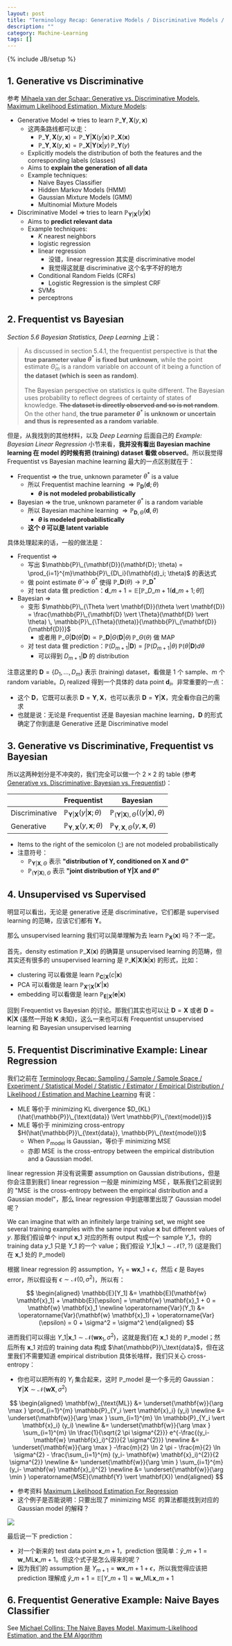 ```yaml
---
layout: post
title: "Terminology Recap: Generative Models / Discriminative Models / Frequentist Machine Learning / Bayesian Machine Learning / Supervised Learning / Unsupervised Learning / Linear Regression / Naive Bayes Classifier"
description: ""
category: Machine-Learning
tags: []
---
```

{% include JB/setup %}

## 1. Generative vs Discriminative

参考 [Mihaela van der Schaar: Generative vs. Discriminative Models, Maximum Likelihood Estimation, Mixture Models](http://www.stats.ox.ac.uk/~flaxman/HT17_lecture5.pdf):

- Generative Model $\Rightarrow$ tries to learn $\mathbb{P}\_{\mathbf{Y}, \mathbf{X}}(y, \mathbf{x})$
    - 这两条路线都可以走：
        - $\mathbb{P}\_{\mathbf{Y}, \mathbf{X}}(y, \mathbf{x}) = \mathbb{P}\_{\mathbf{Y} \vert \mathbf{X}}(y \vert \mathbf{x}) \, \mathbb{P}\_{\mathbf{X}}(\mathbf{x})$ 
        - $\mathbb{P}\_{\mathbf{Y}, \mathbf{X}}(y, \mathbf{x}) = \mathbb{P}\_{\mathbf{X} \vert \mathbf{Y}}(\mathbf{x} \vert y) \, \mathbb{P}\_{\mathbf{Y}}(y)$ 
    - Explicitly models the distribution of both the features and the corresponding labels (classes)
    - Aims to **explain the generation of all data**
    - Example techniques: 
        - Naive Bayes Classifier
        - Hidden Markov Models (HMM)
        - Gaussian Mixture Models (GMM)
        - Multinomial Mixture Models
- Discriminative Model $\Rightarrow$ tries to learn $\mathbb{P}_{\mathbf{Y} \vert \mathbf{X}}(y \vert \mathbf{x})$
    - Aims to **predict relevant data**
    - Example techniques: 
        - $K$ nearest neighbors
        - logistic regression
        - linear regression
            - 没错，linear regression 其实是 discriminative model
            - 我觉得这就是 discriminative 这个名字不好的地方
        - Conditional Random Fields (CRFs) 
            - Logistic Regression is the simplest CRF
        - SVMs
        - perceptrons

## 2. Frequentist vs Bayesian

_Section 5.6 Bayesian Statistics, Deep Learning_ 上说：

> As discussed in section 5.4.1, the frequentist perspective is that **the true parameter value $\theta^\ast$ is fixed but unknown**, while the point estimate $\hat{\Theta}_m$ is a random variable on account of it being a function of **the dataset (which is seen as random)**.  
> <br/>
> The Bayesian perspective on statistics is quite different. The Bayesian uses probability to reflect degrees of certainty of states of knowledge. ~~**The dataset is directly observed and so is not random**~~. On the other hand, **the true parameter $\theta^\ast$ is unknown or uncertain and thus is represented as a random variable**.

但是，从我找到的其他材料，以及 _Deep Learning_ 后面自己的 _Example: Bayesian Linear Regression_ 小节来看，**我并没有看出 Bayesian machine learning 在 model 的时候有把 (training) dataset 看做 observed**。所以我觉得 Frequentist vs Bayesian machine learning 最大的一点区别就在于：

- Frequentist $\Rightarrow$ the true, unknown parameter $\theta^\ast$ is a value
    - 所以 Frequentist machine learning $\Rightarrow \mathbb{P}_{\mathbf{D}}(\mathbf{d}; \theta)$
        - **$\theta$ is not modeled probabilistically**
- Bayesian $\Rightarrow$ the true, unknown parameter $\theta^\ast$ is a random variable
    - 所以 Bayesian machine learning $\Rightarrow \mathbb{P}_{\mathbf{D}, \Theta}(\mathbf{d}, \theta)$
        - **$\theta$ is modeled probabilistically**
    - **这个 $\theta$ 可以是 latent variable**

具体处理起来的话，一般的做法是：

- Frequentist $\Rightarrow$ 
    - 写出 $\mathbb{P}\_{\mathbf{D}}(\mathbf{D}; \theta) = \prod_{i=1}^{m}\mathbb{P}\_{D\_i}(\mathbf{d}_i; \theta)$ 的表达式
    - 做 point estimate $\hat{\theta} \to \theta^\ast$ 使得 $\mathbb{P}\_{\mathbf{D}}(\theta) \to \mathbb{P}\_{\mathbf{D}}^\ast$
    - 对 test data 做 prediction：$\mathbf{d}\_{m+1} = \mathbb{E}[\mathbb{P}\_{D\_{m+1}}(\mathbf{d}\_{m+1}; \hat{\theta})]$
- Bayesian $\Rightarrow$ 
    - 变形 $\mathbb{P}\_{\Theta \vert \mathbf{D}}(\theta \vert \mathbf{D}) = \frac{\mathbb{P}\_{\mathbf{D} \vert \Theta}(\mathbf{D} \vert \theta) \, \mathbb{P}\_{\Theta}(\theta)}{\mathbb{P}\_{\mathbf{D}}(\mathbf{D})}$
        - 或者用 $\mathbb{P}\_{\Theta \vert \mathbf{D}}(\theta \vert \mathbf{D}) \propto \mathbb{P}\_{\mathbf{D} \vert \Theta}(\mathbf{D} \vert \theta) \, \mathbb{P}\_{\Theta}(\theta)$ 做 MAP
    - 对 test data 做 prediction：$\mathbb{P}(D_{m+1} \vert \mathbf{D}) = \int \mathbb{P}(D_{m+1} \vert \theta) \, \mathbb{P}(\theta \vert \mathbf{D}) d\theta$
        - 可以得到 $D_{m+1} \vert \mathbf{D}$ 的 distribution

注意这里的 $\mathbf{D} = \lbrace D_1, \dots, D_m \rbrace$ 表示 (training) dataset，看做是 1 个 sample、$m$ 个 random variable。$D_i$ realized 得到一个具体的 data point $\mathbf{d}_i$。非常重要的一点：

- 这个 $\mathbf{D}$，它既可以表示 $\mathbf{D} = \mathbf{Y}, \mathbf{X}$，也可以表示 $\mathbf{D} = \mathbf{Y} \vert \mathbf{X}$，完全看你自己的需求
- 也就是说：无论是 Frequentist 还是 Bayesian machine learning，$\mathbf{D}$ 的形式确定了你到底是 Generative 还是 Discriminative model

## 3. Generative vs Discriminative, Frequentist vs Bayesian

所以这两种划分是不冲突的，我们完全可以做一个 $2 \times 2$ 的 table (参考 [Generative vs. Discriminative; Bayesian vs. Frequentist](https://lingpipe-blog.com/2013/04/12/generative-vs-discriminative-bayesian-vs-frequentist/))：

|                | Frequentist                                                                    | Bayesian                                                                       | 
|----------------|--------------------------------------------------------------------------------|--------------------------------------------------------------------------------| 
| Discriminative | $\mathbb{P}_{\mathbf{Y} \vert \mathbf{X}}(y \vert \mathbf{x}; \theta)$ | $\mathbb{P}_{(\mathbf{Y} \vert \mathbf{X}), \Theta}\big( (y \vert \mathbf{x}), \theta \big)$ | 
| Generative     | $\mathbb{P}_{\mathbf{Y}, \mathbf{X}}(y, \mathbf{x}; \theta)$           | $\mathbb{P}_{\mathbf{Y}, \mathbf{X}, \Theta}(y, \mathbf{x}, \theta)$           | 

- Items to the right of the semicolon (;) are not modeled probabilistically
- 注意符号： 
    - $\mathbb{P}_{\mathbf{Y} \vert \mathbf{X}, \Theta}$ 表示 **"distribution of $\mathbf{Y}$, conditioned on $\mathbf{X}$ and $\Theta$"**
    - $\mathbb{P}_{(\mathbf{Y} \vert \mathbf{X}), \Theta}$ 表示 **"joint distribution of $\mathbf{Y} \vert \mathbf{X}$ and $\theta$"**

## 4. Unsupervised vs Supervised

明显可以看出，无论是 generative 还是 discriminative，它们都是 supervised learning 的范畴，应该它们都有 $\mathbf{Y}$。

那么 unsupervised learning 我们可以简单理解为去 learn $\mathbb{P}_{\mathbf{X}}(\mathbf{x})$ 吗？不一定。

首先，density estimation $\mathbb{P}\_{\mathbf{X}}(\mathbf{x})$ 的确算是 unsupervised learning 的范畴，但其实还有很多的 unsupervised learning 是 $\mathbb{P}\_{\mathbf{K} \vert \mathbf{X}}(\mathbf{k} \vert \mathbf{x})$ 的形式，比如：

- clustering 可以看做是 learn $\mathbb{P}_{\mathbf{C} \vert \mathbf{X}}(c \vert \mathbf{x})$
- PCA 可以看做是 learn $\mathbb{P}_{\mathbf{X'} \vert \mathbf{X}}(\mathbf{x}' \vert \mathbf{x})$
- embedding 可以看做是 learn $\mathbb{P}_{\mathbf{E} \vert \mathbf{X}}(\mathbf{e} \vert \mathbf{x})$

回到 Frequentist vs Bayesian 的讨论。那我们其实也可以让 $\mathbf{D} = \mathbf{X}$ 或者 $\mathbf{D} = \mathbf{K} \vert \mathbf{X}$ (虽然一开始 $\mathbf{K}$ 未知)，这么一来也可以有 Frequentist unsupervised learning 和 Bayesian unsupervised learning

## 5. Frequentist Discriminative Example: Linear Regression

我们之前在 [Terminology Recap: Sampling / Sample / Sample Space / Experiment / Statistical Model / Statistic / Estimator / Empirical Distribution / Likelihood / Estimation and Machine Learning](/math/2019/02/26/sample) 有说：

- MLE 等价于 minimizing KL divergence $D_{KL}(\hat{\mathbb{P}}\_{\text{data}} \Vert \mathbb{P}\_{\text{model}})$
- MLE 等价于 minimizing cross-entropy $H(\hat{\mathbb{P}}\_{\text{data}}, \mathbb{P}\_{\text{model}})$
    - When $\mathbb{P}_{\text{model}}$ is Gaussian，等价于 minimizing $\operatorname{MSE}$
    - 亦即 $\operatorname{MSE}$ is the cross-entropy between the empirical distribution and a Gaussian model.

linear regression 并没有说需要 assumption on Gaussian distributions，但是你会注意到我们 linear regression 一般是 minimizing $\operatorname{MSE}$，联系我们之前说到的 "$\operatorname{MSE}$ is the cross-entropy between the empirical distribution and a Gaussian model"，那么 linear regression 中到底哪里出现了 Gaussian model 呢？

We can imagine that with an infinitely large training set, we might see several training examples with the same input value $\mathbf{x}$ but different values of $y$. 那我们假设单个 input $\mathbf{x}\_1$ 对应的所有 output 构成一个 sample $Y\_1$，你的 training data $y\_1$ 只是 $Y\_1$ 的一个 value；我们假设 $Y\_1 \vert \mathbf{x}\_1 \sim \mathcal{N}(?, ?)$ (这是我们在 $\mathbf{x}\_1$ 处的 $\mathbb{P}\_\text{model}$)

根据 linear regression 的 assumption，$Y_1 = \mathbf{w} \mathbf{x}\_1 + \epsilon$，然后 $\epsilon$ 是 Bayes error，所以假设有 $\epsilon \sim \mathcal{N}(0, \sigma^2)$，所以有：

$$
\begin{aligned}
\mathbb{E}[Y_1] &= \mathbb{E}[\mathbf{w} \mathbf{x}_1] + \mathbb{E}[\epsilon] = \mathbf{w} \mathbf{x}_1 + 0 = \mathbf{w} \mathbf{x}_1 \newline
\operatorname{Var}(Y_1) &= \operatorname{Var}(\mathbf{w} \mathbf{x}_1) + \operatorname{Var}(\epsilon) = 0 + \sigma^2 = \sigma^2
\end{aligned}
$$

进而我们可以得出 $Y\_1 \vert \mathbf{x}\_1 \sim \mathcal{N}(\mathbf{w} \mathbf{x}_1, \sigma^2)$，这就是我们在 $\mathbf{x}\_1$ 处的 $\mathbb{P}\_\text{model}$；然后所有 $\mathbf{x}\_1$ 对应的 training data 构成 $\hat{\mathbb{P}}\_\text{data}$，但在这里我们不需要知道 empirical distribution 具体长啥样，我们只关心 cross-entropy：

- 你也可以把所有的 $Y_i$ 集合起来，这时 $\mathbb{P}\_\text{model}$ 是一个多元的 Gaussian：$\mathbf{Y} \vert \mathbf{X} \sim \mathcal{N}(\mathbf{w} \mathbf{X}, \sigma^2)$

$$
\begin{aligned} 
\mathbf{w}_{\text{ML}} &= \underset{\mathbf{w}}{\arg \max } \prod_{i=1}^{m} \mathbb{P}_{Y_i \vert \mathbf{x}_i} (y_i) \newline
                       &= \underset{\mathbf{w}}{\arg \max } \sum_{i=1}^{m} \ln \mathbb{P}_{Y_i \vert \mathbf{x}_i} (y_i) \newline
                       &= \underset{\mathbf{w}}{\arg \max } \sum_{i=1}^{m} \ln \frac{1}{\sqrt{2 \pi \sigma^{2}}} e^{-\frac{(y_i- \mathbf{w} \mathbf{x}_i)^{2}}{2 \sigma^{2}}} \newline
                       &= \underset{\mathbf{w}}{\arg \max } -\frac{m}{2} \ln 2 \pi - \frac{m}{2} \ln \sigma^{2} - \frac{\sum_{i=1}^{m} (y_i- \mathbf{w} \mathbf{x}_i)^{2}}{2 \sigma^{2}} \newline
                       &= \underset{\mathbf{w}}{\arg \min } \sum_{i=1}^{m} (y_i- \mathbf{w} \mathbf{x}_i)^{2} \newline
                       &= \underset{\mathbf{w}}{\arg \min } \operatorname{MSE}(\mathbf{Y} \vert \mathbf{X})                   
\end{aligned}
$$

- 参考资料 [Maximum Likelihood Estimation For Regression](https://medium.com/quick-code/maximum-likelihood-estimation-for-regression-65f9c99f815d)
- 这个例子是否能说明：只要出现了 minimizing $\operatorname{MSE}$ 的算法都能找到对应的 Gaussian model 的解释？

![](https://live.staticflickr.com/7838/47575663751_0ba0125717_z_d.jpg)

最后说一下 prediction：

- 对一个新来的 test data point $\mathbf{x}\_{m+1}$，prediction 很简单：$\hat{y}\_{m+1} = \mathbf{w}\_{\text{ML}} \mathbf{x}\_{m+1}$。但这个式子是怎么得来的呢？
- 因为我们的 assumption 是 $Y_{m+1} = \mathbf{w} \mathbf{x}\_{m+1} + \epsilon$，所以我觉得应该把 prediction 理解成 $\hat{y}\_{m+1} = \mathbb{E}[Y\_{m+1}] = \mathbf{w}\_{\text{ML}} \mathbf{x}\_{m+1}$

## 6. Frequentist Generative Example: Naive Bayes Classifier

See [Michael Collins: The Naive Bayes Model, Maximum-Likelihood Estimation, and the EM Algorithm](http://www.cs.columbia.edu/~mcollins/em.pdf)